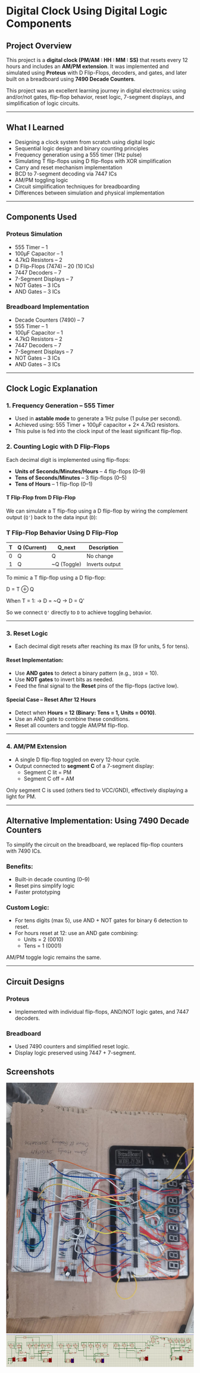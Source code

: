 # Digital Clock Using Digital Logic Components

## Project Overview

This project is a **digital clock (PM/AM : HH : MM : SS)** that resets every 12 hours and includes an **AM/PM extension**. It was implemented and simulated using **Proteus** with D Flip-Flops, decoders, and gates, and later built on a breadboard using **7490 Decade Counters**. 

This project was an excellent learning journey in digital electronics: using and/or/not gates, flip-flop behavior, reset logic, 7-segment displays, and simplification of logic circuits.

---

## What I Learned

- Designing a clock system from scratch using digital logic
- Sequential logic design and binary counting principles
- Frequency generation using a 555 timer (1Hz pulse)
- Simulating T flip-flops using D flip-flops with XOR simplification
- Carry and reset mechanism implementation
- BCD to 7-segment decoding via 7447 ICs
- AM/PM toggling logic
- Circuit simplification techniques for breadboarding
- Differences between simulation and physical implementation

---

## Components Used

### Proteus Simulation
- 555 Timer – 1
- 100μF Capacitor – 1
- 4.7kΩ Resistors – 2
- D Flip-Flops (7474) – 20 (10 ICs)
- 7447 Decoders – 7
- 7-Segment Displays – 7
- NOT Gates – 3 ICs
- AND Gates – 3 ICs

### Breadboard Implementation
- Decade Counters (7490) – 7
- 555 Timer – 1
- 100μF Capacitor – 1
- 4.7kΩ Resistors – 2
- 7447 Decoders – 7
- 7-Segment Displays – 7
- NOT Gates – 3 ICs
- AND Gates – 3 ICs

---

## Clock Logic Explanation

### 1. Frequency Generation – 555 Timer

- Used in **astable mode** to generate a 1Hz pulse (1 pulse per second).
- Achieved using: 555 Timer + 100μF capacitor + 2× 4.7kΩ resistors.
- This pulse is fed into the clock input of the least significant flip-flop.

### 2. Counting Logic with D Flip-Flops

Each decimal digit is implemented using flip-flops:
- **Units of Seconds/Minutes/Hours** – 4 flip-flops (0–9)
- **Tens of Seconds/Minutes** – 3 flip-flops (0–5)
- **Tens of Hours** – 1 flip-flop (0–1)

#### T Flip-Flop from D Flip-Flop

We can simulate a T flip-flop using a D flip-flop by wiring the complement output (`Q'`) back to the data input (`D`):


### T Flip-Flop Behavior Using D Flip-Flop

| T | Q (Current) | Q_next       | Description     |
|---|-------------|--------------|-----------------|
| 0 | Q           | Q            | No change       |
| 1 | Q           | ~Q (Toggle)  | Inverts output  |

To mimic a T flip-flop using a D flip-flop:

D = T ⊕ Q

When T = 1:
→ D = ~Q → D = Q'


So we connect `Q'` directly to `D` to achieve toggling behavior.

---

### 3. Reset Logic

- Each decimal digit resets after reaching its max (9 for units, 5 for tens).

#### Reset Implementation:
- Use **AND gates** to detect a binary pattern (e.g., `1010` = 10).
- Use **NOT gates** to invert bits as needed.
- Feed the final signal to the **Reset** pins of the flip-flops (active low).

#### Special Case – Reset After 12 Hours
- Detect when **Hours = 12 (Binary: Tens = 1, Units = 0010)**.
- Use an AND gate to combine these conditions.
- Reset all counters and toggle AM/PM flip-flop.

---

### 4. AM/PM Extension

- A single D flip-flop toggled on every 12-hour cycle.
- Output connected to **segment C** of a 7-segment display:
  - Segment C lit = PM
  - Segment C off = AM

Only segment C is used (others tied to VCC/GND), effectively displaying a light for PM.

---

## Alternative Implementation: Using 7490 Decade Counters

To simplify the circuit on the breadboard, we replaced flip-flop counters with 7490 ICs.

### Benefits:
- Built-in decade counting (0–9)
- Reset pins simplify logic
- Faster prototyping

### Custom Logic:
- For tens digits (max 5), use AND + NOT gates for binary 6 detection to reset.
- For hours reset at 12: use an AND gate combining:
  - Units = 2 (0010)
  - Tens = 1 (0001)

AM/PM toggle logic remains the same.

---

## Circuit Designs

### Proteus
- Implemented with individual flip-flops, AND/NOT logic gates, and 7447 decoders.

### Breadboard
- Used 7490 counters and simplified reset logic.
- Display logic preserved using 7447 + 7-segment.

## Screenshots
![Breadboard View](clock_preview.jpg)
![Proteus View](proteus_preview.png)
